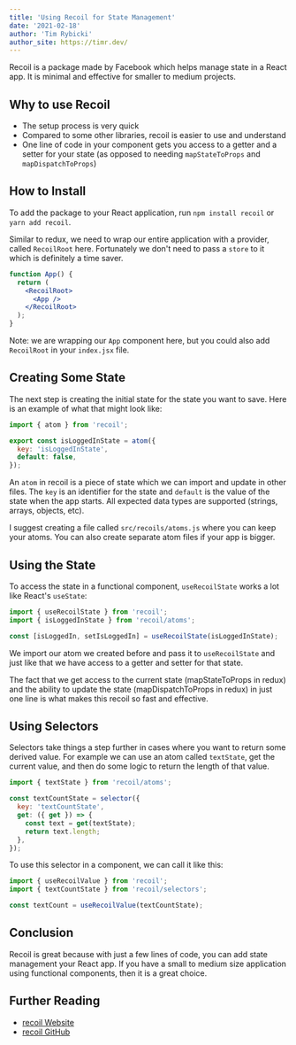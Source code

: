 ```yaml
---
title: 'Using Recoil for State Management'
date: '2021-02-18'
author: 'Tim Rybicki'
author_site: https://timr.dev/
---
```


Recoil is a package made by Facebook which helps manage state in a React app. It is minimal and effective for smaller to medium projects.

## Why to use Recoil

- The setup process is very quick
- Compared to some other libraries, recoil is easier to use and understand
- One line of code in your component gets you access to a getter and a setter for your state (as opposed to needing `mapStateToProps` and `mapDispatchToProps`)

## How to Install

To add the package to your React application, run `npm install recoil` or `yarn add recoil`.

Similar to redux, we need to wrap our entire application with a provider, called `RecoilRoot` here. Fortunately we don't need to pass a `store` to it which is definitely a time saver.

```jsx
function App() {
  return (
    <RecoilRoot>
      <App />
    </RecoilRoot>
  );
}
```

Note: we are wrapping our `App` component here, but you could also add `RecoilRoot` in your `index.jsx` file.

## Creating Some State

The next step is creating the initial state for the state you want to save. Here is an example of what that might look like:

```jsx
import { atom } from 'recoil';

export const isLoggedInState = atom({
  key: 'isLoggedInState',
  default: false,
});
```

An `atom` in recoil is a piece of state which we can import and update in other files. The `key` is an identifier for the state and `default` is the value of the state when the app starts. All expected data types are supported (strings, arrays, objects, etc).

I suggest creating a file called `src/recoils/atoms.js` where you can keep your atoms. You can also create separate atom files if your app is bigger.

## Using the State

To access the state in a functional component, `useRecoilState` works a lot like React's `useState`:

```jsx
import { useRecoilState } from 'recoil';
import { isLoggedInState } from 'recoil/atoms';

const [isLoggedIn, setIsLoggedIn] = useRecoilState(isLoggedInState);
```

We import our atom we created before and pass it to `useRecoilState` and just like that we have access to a getter and setter for that state.

The fact that we get access to the current state (mapStateToProps in redux) and the ability to update the state (mapDispatchToProps in redux) in just one line is what makes this recoil so fast and effective.

## Using Selectors

Selectors take things a step further in cases where you want to return some derived value. For example we can use an atom called `textState`, get the current value, and then do some logic to return the length of that value.

```jsx
import { textState } from 'recoil/atoms';

const textCountState = selector({
  key: 'textCountState',
  get: ({ get }) => {
    const text = get(textState);
    return text.length;
  },
});
```

To use this selector in a component, we can call it like this:

```jsx
import { useRecoilValue } from 'recoil';
import { textCountState } from 'recoil/selectors';

const textCount = useRecoilValue(textCountState);
```

## Conclusion

Recoil is great because with just a few lines of code, you can add state management your React app. If you have a small to medium size application using functional components, then it is a great choice.

## Further Reading

- [recoil Website](https://recoiljs.org/)
- [recoil GitHub](https://github.com/facebookexperimental/Recoil)
